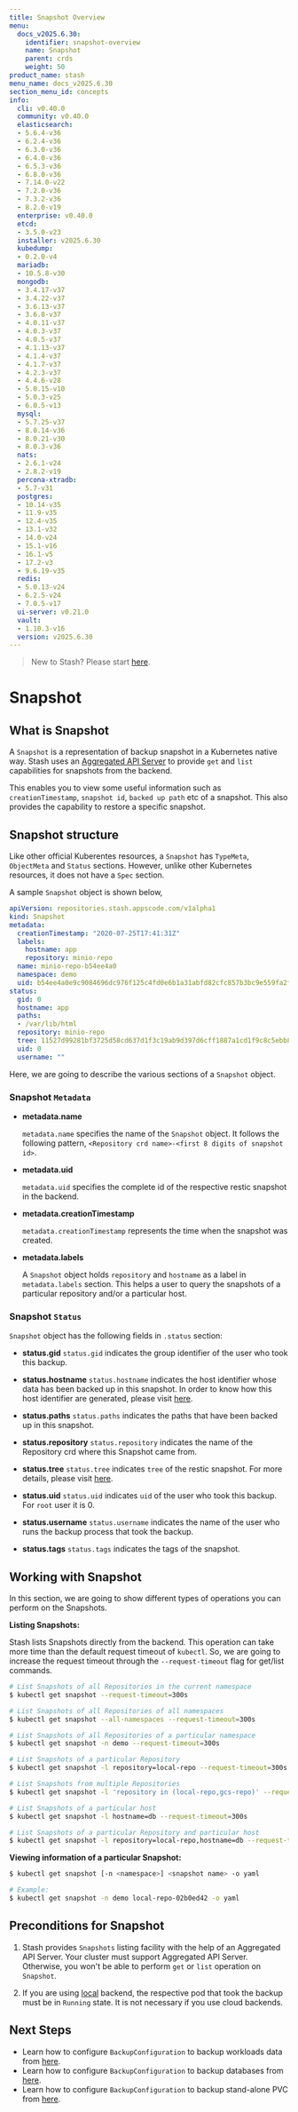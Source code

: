 ```yaml
---
title: Snapshot Overview
menu:
  docs_v2025.6.30:
    identifier: snapshot-overview
    name: Snapshot
    parent: crds
    weight: 50
product_name: stash
menu_name: docs_v2025.6.30
section_menu_id: concepts
info:
  cli: v0.40.0
  community: v0.40.0
  elasticsearch:
  - 5.6.4-v36
  - 6.2.4-v36
  - 6.3.0-v36
  - 6.4.0-v36
  - 6.5.3-v36
  - 6.8.0-v36
  - 7.14.0-v22
  - 7.2.0-v36
  - 7.3.2-v36
  - 8.2.0-v19
  enterprise: v0.40.0
  etcd:
  - 3.5.0-v23
  installer: v2025.6.30
  kubedump:
  - 0.2.0-v4
  mariadb:
  - 10.5.8-v30
  mongodb:
  - 3.4.17-v37
  - 3.4.22-v37
  - 3.6.13-v37
  - 3.6.8-v37
  - 4.0.11-v37
  - 4.0.3-v37
  - 4.0.5-v37
  - 4.1.13-v37
  - 4.1.4-v37
  - 4.1.7-v37
  - 4.2.3-v37
  - 4.4.6-v28
  - 5.0.15-v10
  - 5.0.3-v25
  - 6.0.5-v13
  mysql:
  - 5.7.25-v37
  - 8.0.14-v36
  - 8.0.21-v30
  - 8.0.3-v36
  nats:
  - 2.6.1-v24
  - 2.8.2-v19
  percona-xtradb:
  - 5.7-v31
  postgres:
  - 10.14-v35
  - 11.9-v35
  - 12.4-v35
  - 13.1-v32
  - 14.0-v24
  - 15.1-v16
  - 16.1-v5
  - 17.2-v3
  - 9.6.19-v35
  redis:
  - 5.0.13-v24
  - 6.2.5-v24
  - 7.0.5-v17
  ui-server: v0.21.0
  vault:
  - 1.10.3-v16
  version: v2025.6.30
---
```


> New to Stash? Please start [here](/docs/v2025.6.30/concepts/README).

# Snapshot

## What is Snapshot

A `Snapshot` is a representation of backup snapshot in a Kubernetes native way. Stash uses an [Aggregated API Server](https://github.com/kubernetes/community/blob/master/contributors/design-proposals/api-machinery/aggregated-api-servers.md) to provide `get` and `list` capabilities for snapshots from the backend.

This enables you to view some useful information such as `creationTimestamp`, `snapshot id`, `backed up path` etc of a snapshot. This also provides the capability to restore a specific snapshot.

## Snapshot structure

Like other official Kuberentes resources, a `Snapshot` has `TypeMeta`, `ObjectMeta` and `Status` sections. However, unlike other Kubernetes resources, it does not have a `Spec` section.

A sample `Snapshot` object is shown below,

```yaml
apiVersion: repositories.stash.appscode.com/v1alpha1
kind: Snapshot
metadata:
  creationTimestamp: "2020-07-25T17:41:31Z"
  labels:
    hostname: app
    repository: minio-repo
  name: minio-repo-b54ee4a0
  namespace: demo
  uid: b54ee4a0e9c9084696dc976f125c4fd0e6b1a31abfd82cfc857b3bc9e559fa2f
status:
  gid: 0
  hostname: app
  paths:
  - /var/lib/html
  repository: minio-repo
  tree: 11527d99281bf3725d58cd637d1f3c19ab9d397d6cff1887a1cd1f9c8c5ebb80
  uid: 0
  username: ""
```

Here, we are going to describe the various sections of a `Snapshot` object.

### Snapshot `Metadata`

- **metadata.name**

  `metadata.name` specifies the name of the `Snapshot` object. It follows the following pattern, `<Repository crd name>-<first 8 digits of snapshot id>`.

- **metadata.uid**

  `metadata.uid` specifies the complete id of the respective restic snapshot in the backend.

- **metadata.creationTimestamp**

  `metadata.creationTimestamp` represents the time when the snapshot was created.

- **metadata.labels**

  A `Snapshot` object holds `repository` and `hostname` as a label in `metadata.labels` section. This helps a user to query the snapshots of a particular repository and/or a particular host.

### Snapshot `Status`

`Snapshot` object has the following fields in `.status` section:

- **status.gid**
`status.gid` indicates the group identifier of the user who took this backup.

- **status.hostname**
`status.hostname` indicates the host identifier whose data has been backed up in this snapshot. In order to know how this host identifier are generated, please visit [here](/docs/v2025.6.30/concepts/crds/backupsession/#hosts-of-a-backup-process).

- **status.paths**
`status.paths` indicates the paths that have been backed up in this snapshot.

- **status.repository**
`status.repository` indicates the name of the Repository crd where this Snapshot came from.

- **status.tree**
`status.tree` indicates `tree` of the restic snapshot. For more details, please visit [here](https://restic.readthedocs.io/en/stable/100_references.html#trees-and-data).

- **status.uid**
`status.uid` indicates `uid` of the user who took this backup. For `root` user it is 0.

- **status.username**
`status.username` indicates the name of the user who runs the backup process that took the backup.

- **status.tags**
`status.tags` indicates the tags of the snapshot.

## Working with Snapshot

In this section, we are going to show different types of operations you can perform on the Snapshots.

**Listing Snapshots:**

Stash lists Snapshots directly from the backend. This operation can take more time than the default request timeout of `kubectl`. So, we are going to increase the request timeout through the `--request-timeout` flag for get/list commands.

```bash
# List Snapshots of all Repositories in the current namespace
$ kubectl get snapshot --request-timeout=300s

# List Snapshots of all Repositories of all namespaces
$ kubectl get snapshot --all-namespaces --request-timeout=300s

# List Snapshots of all Repositories of a particular namespace
$ kubectl get snapshot -n demo --request-timeout=300s

# List Snapshots of a particular Repository
$ kubectl get snapshot -l repository=local-repo --request-timeout=300s

# List Snapshots from multiple Repositories
$ kubectl get snapshot -l 'repository in (local-repo,gcs-repo)' --request-timeout=300s

# List Snapshots of a particular host
$ kubectl get snapshot -l hostname=db --request-timeout=300s

# List Snapshots of a particular Repository and particular host
$ kubectl get snapshot -l repository=local-repo,hostname=db --request-timeout=300s
```

**Viewing information of a particular Snapshot:**

```bash
$ kubectl get snapshot [-n <namespace>] <snapshot name> -o yaml

# Example:
$ kubectl get snapshot -n demo local-repo-02b0ed42 -o yaml
```

## Preconditions for Snapshot

1. Stash provides `Snapshots` listing facility with the help of an Aggregated API Server. Your cluster must support Aggregated API Server. Otherwise, you won't be able to perform `get` or `list` operation on `Snapshot`.

2. If you are using [local](/docs/v2025.6.30/guides/backends/local/) backend, the respective pod that took the backup must be in `Running` state. It is not necessary if you use cloud backends.

## Next Steps

- Learn how to configure `BackupConfiguration` to backup workloads data from [here](/docs/v2025.6.30/guides/workloads/overview/).
- Learn how to configure `BackupConfiguration` to backup databases from [here](/docs/v2025.6.30/guides/addons/overview/).
- Learn how to configure `BackupConfiguration` to backup stand-alone PVC from [here](/docs/v2025.6.30/guides/volumes/overview/).
